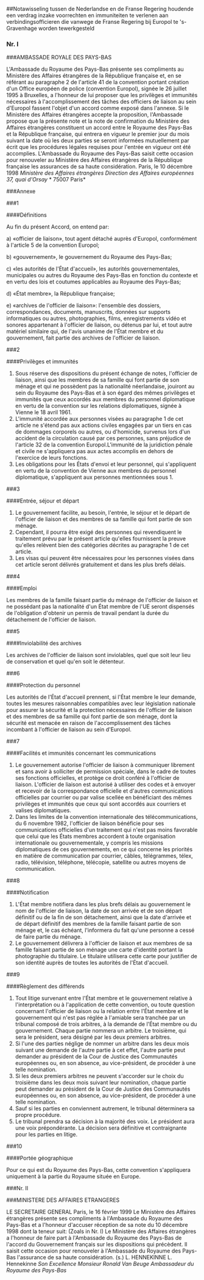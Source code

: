 <meta http-equiv='Content-Type' content='text/html; charset=utf-8' />

##Notawisseling tussen de Nederlandse en de Franse Regering houdende een verdrag inzake voorrechten en immuniteiten te verlenen aan verbindingsofficieren die vanwege de Franse Regering bij Europol te 's-Gravenhage worden tewerkgesteld

### Nr. I  

###AMBASSADE ROYALE DES PAYS-BAS

L'Ambassade du Royaume des Pays-Bas présente ses compliments au Ministère des Affaires étrangères de la République française et, en se référant au paragraphe 2 de l'article 41 de la convention portant création d'un Office européen de police (convention Europol), signée le 26 juillet 1995 à Bruxelles, a l'honneur de lui proposer que les privilèges et immunités nécessaires à l'accomplissement des tâches des officiers de liaison au sein d'Europol fassent l'objet d'un accord comme exposé dans l'annexe. Si le Ministère des Affaires étrangères accepte la proposition, l'Ambassade propose que la présente note et la note de confirmation du Ministère des Affaires étrangères constituent un accord entre le Royaume des Pays-Bas et la République française, qui entrera en vigueur le premier jour du mois suivant la date où les deux parties se seront informées mutuellement par écrit que les procédures légales requises pour l'entrée en vigueur ont été accomplies.  L'Ambassade du Royaume des Pays-Bas saisit cette occasion pour renouveler au Ministère des Affaires étrangères de la République française les assurances de sa haute considération. Paris, le 10 décembre 1998   *Ministère des Affaires étrangères*  *Direction des Affaires européennes*   *37, quai d'Orsay*  * 75007 Paris*    

###Annexe 

###1 

####Définitions

Au fin du présent Accord, on entend par: 

a) «officier de liaison», tout agent détaché auprès d'Europol, conformément à l'article 5 de la convention Europol;  

b) «gouvernement», le gouvernement du Royaume des Pays-Bas;  

c) «les autorités de l'État d'accueil», les autorités gouvernementales, municipales ou autres du Royaume des Pays-Bas en fonction du contexte et en vertu des lois et coutumes applicables au Royaume des Pays-Bas;  

d) «État membre», la République française;  

e) «archives de l'officier de liaison»: l'ensemble des dossiers, correspondances, documents, manuscrits, données sur supports informatiques ou autres, photographies, films, enregistrements vidéo et sonores appartenant à l'officier de liaison, ou détenus par lui, et tout autre matériel similaire qui, de l'avis unanime de l'État membre et du gouvernement, fait partie des archives de l'officier de liaison.   

###2 

####Privilèges et immunités

1.  Sous réserve des dispositions du présent échange de notes, l'officier de liaison, ainsi que les membres de sa famille qui font partie de son ménage et qui ne possèdent pas la nationalité néerlandaise, jouiront au sein du Royaume des Pays-Bas et à son égard des mêmes privilèges et immunités que ceux accordés aux membres du personnel diplomatique en vertu de la convention sur les relations diplomatiques, signée à Vienne le 18 avril 1961.
2.  L'immunité accordée aux personnes visées au paragraphe 1 de cet article ne s'étend pas aux actions civiles engagées par un tiers en cas de dommages corporels ou autres, ou d'homicide, survenus lors d'un accident de la circulation causé par ces personnes, sans préjudice de l'article 32 de la convention Europol.L'immunité de la juridiction pénale et civile ne s'appliquera pas aux actes accomplis en dehors de l'exercice de leurs fonctions. 
3. Les obligations pour les États d'envoi et leur personnel, qui s'appliquent en vertu de la convention de Vienne aux membres du personnel diplomatique, s'appliquent aux personnes mentionnées sous 1.

###3 

####Entrée, séjour et départ

1.  Le gouvernement facilite, au besoin, l'entrée, le séjour et le départ de l'officier de liaison et des membres de sa famille qui font partie de son ménage.
2.  Cependant, il pourra être exigé des personnes qui revendiquent le traitement prévu par le présent article qu'elles fournissent la preuve qu'elles relèvent bien des catégories décrites au paragraphe 1 de cet article.
3.  Les visas qui peuvent être nécessaires pour les personnes visées dans cet article seront délivrés gratuitement et dans les plus brefs délais.

###4 

####Emploi

Les membres de la famille faisant partie du ménage de l'officier de liaison et ne possédant pas la nationalité d'un État membre de l'UE seront dispensés de l'obligation d'obtenir un permis de travail pendant la durée du détachement de l'officier de liaison.

###5 

####Inviolabilité des archives

Les archives de l'officier de liaison sont inviolables, quel que soit leur lieu de conservation et quel qu'en soit le détenteur.

###6 

####Protection du personnel

Les autorités de l'État d'accueil prennent, si l'État membre le leur demande, toutes les mesures raisonnables compatibles avec leur législation nationale pour assurer la sécurité et la protection nécessaires de l'officier de liaison et des membres de sa famille qui font partie de son ménage, dont la sécurité est menacée en raison de l'accomplissement des tâches incombant à l'officier de liaison au sein d'Europol.

###7 

####Facilités et immunités concernant les communications

1.  Le gouvernement autorise l'officier de liaison à communiquer librement et sans avoir à solliciter de permission spéciale, dans le cadre de toutes ses fonctions officielles, et protège ce droit conféré à l'officier de liaison. L'officier de liaison est autorisé à utiliser des codes et à envoyer et recevoir de la correspondance officielle et d'autres communications officielles par courrier ou par valise scellée en bénéficiant des mêmes privilèges et immunités que ceux qui sont accordés aux courriers et valises diplomatiques.
2.  Dans les limites de la convention internationale des télécommunications, du 6 novembre 1982, l'officier de liaison bénéficie pour ses communications officielles d'un traitement qui n'est pas moins favorable que celui que les États membres accordent à toute organisation internationale ou gouvernementale, y compris les missions diplomatiques de ces gouvernements, en ce qui concerne les priorités en matière de communication par courrier, câbles, télégrammes, télex, radio, télévision, téléphone, télécopie, satellite ou autres moyens de communication.

###8 

####Notification

1.  L'État membre notifiera dans les plus brefs délais au gouvernement le nom de l'officier de liaison, la date de son arrivée et de son départ définitif ou de la fin de son détachement, ainsi que la date d'arrivée et de départ définitif des membres de la famille faisant partie de son ménage et, le cas échéant, l'informera du fait qu'une personne a cessé de faire partie du ménage.
2.  Le gouvernement délivrera à l'officier de liaison et aux membres de sa famille faisant partie de son ménage une carte d'identité portant la photographie du titulaire. Le titulaire utilisera cette carte pour justifier de son identité auprès de toutes les autorités de l'État d'accueil.

###9 

####Règlement des différends

1. Tout litige survenant entre l'État membre et le gouvernement relative à l'interprétation ou à l'application de cette convention, ou toute question concernant l'officier de liaison ou la relation entre l'État membre et le gouvernement qui n'est pas réglée à l'amiable sera tranchée par un tribunal composé de trois arbitres, à la demande de l'État membre ou du gouvernement. Chaque partie nommera un arbitre. Le troisième, qui sera le président, sera désigné par les deux premiers arbitres.
2. Si l'une des parties néglige de nommer un arbitre dans les deux mois suivant une demande de l'autre partie à cet effet, l'autre partie peut demander au président de la Cour de Justice des Communautés européennes ou, en son absence, au vice-président, de procéder à une telle nomination.
3.  Si les deux premiers arbitres ne peuvent s'accorder sur le choix du troisième dans les deux mois suivant leur nomination, chaque partie peut demander au président de la Cour de Justice des Communautés européennes ou, en son absence, au vice-président, de procéder à une telle nomination.
4.  Sauf si les parties en conviennent autrement, le tribunal déterminera sa propre procédure.
5. Le tribunal prendra sa décision à la majorité des voix. Le président aura une voix prépondérante. La décision sera définitive et contraignante pour les parties en litige. 

###10 

####Portée géographique

Pour ce qui est du Royaume des Pays-Bas, cette convention s'appliquera uniquement à la partie du Royaume située en Europe.

###Nr. II 

###MINISTERE DES AFFAIRES ETRANGERES

LE SECRETAIRE GENERAL Paris, le 16 février 1999 Le Ministère des Affaires étrangères présente ses compliments à l'Ambassade du Royaume des Pays-Bas et a l'honneur d'accuser réception de sa note du 10 décembre 1998 dont la teneur suit: (Zoals in Nr. I) Le Ministère des Affaires étrangères a l'honneur de faire part à l'Ambassade du Royaume des Pays-Bas de l'accord du Gouvernement français sur les dispositions qui précèdent. Il saisit cette occasion pour renouveler à l'Ambassade du Royaume des Pays-Bas l'assurance de sa haute considération. (s.) L. HENNEKINNE L. Hennekinne  *Son Excellence*  *Monsieur Ronald Van Beuge*  *Ambassadeur du Royaume des Pays-Bas* 
